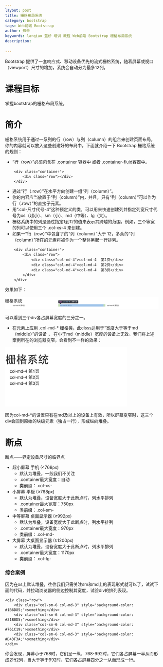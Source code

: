 ```yaml
---
layout: post
title: 栅格布局系统
category: bootstrap
tags: Web前端 Bootstrap 
author: 郑未
keywords: lanqiao 蓝桥 培训 教程 Web前端 Bootstrap 栅格布局系统
description:

---
```


Bootstrap 提供了一套响应式、移动设备优先的流式栅格系统，随着屏幕或视口（viewport）尺寸的增加，系统会自动分为最多12列。

# 课程目标
掌握bootstrap的栅格布局系统。

# 简介

栅格系统用于通过一系列的行（row）与列（column）的组合来创建页面布局，你的内容就可以放入这些创建好的布局中。下面就介绍一下 Bootstrap 栅格系统的规则：

- “行（row）”必须包含在 .container 容器中 或者 .container-fluid容器中。

```
	<div class="container">
		<div class="row"></div>
	</div>
```

- 通过“行（.row）”在水平方向创建一组“列（column）”。
- 你的内容应当放置于“列（column）”内，并且，只有“列（column）”可以作为行（.row）”的直接子元素。
- 用“.col-尺寸代号-4”这种预定义的类，可以用来快速创建列并指定列宽尺寸代号为xs（超小）、sm（小）、md（中等）、lg（大）。
- 栅格系统中的列是通过指定1到12的值来表示其跨越的范围。例如，三个等宽的列可以使用三个 .col-xs-4 来创建。
- 如果一“行（row）”中包含了的“列（column）”大于 12，多余的“列（column）”所在的元素将被作为一个整体另起一行排列。

```
	<div class="container">
		<div class="row">
			<div class="col-md-4">col-md-4  第1页</div>
			<div class="col-md-4">col-md-4  第2页</div>
			<div class="col-md-4">col-md-4  第3页</div>
		</div>
	</div>
```

效果如下：

![image](/public/img/h5/grid-md-4.png)

可以看到三个div各占屏幕宽度的三分之一。

- 在元素上应用 .col-md-* 栅格类，此clsss适用于“宽度大于等于md（middle）”的设备 ， 在小于md（middle）宽度的设备上无效。我们将上述案例所在的浏览器变窄，会看到不一样的效果：

![image](/public/img/h5/grid-md-4-sm.png)

因为col-md-*的设置只有在md及以上的设备上有效，所以屏幕变窄时，这三个div会回到原始的块级元素（独占一行），形成纵向堆叠。

# 断点
断点——界定设备尺寸的临界点

- 超小屏幕 手机 (<768px)
  - 默认为堆叠，一般我们不关注
  - .container最大宽度：自动
  - 类前缀：.col-xs-
- 小屏幕 平板 (≥768px)
  - 默认为堆叠，设备宽度大于此断点时，列水平排列
  - .container最大宽度：750px
  - 类前缀：.col-sm-
- 中等屏幕 桌面显示器 (≥992px)	
  - 默认为堆叠，设备宽度大于此断点时，列水平排列
  - .container最大宽度：970px
  - 类前缀：.col-md-
- 大屏幕 大桌面显示器 (≥1200px)
  - 默认为堆叠，设备宽度大于此断点时，列水平排列
  - .container最大宽度：1170px
  - 类前缀：.col-lg-

### 综合案例
因为在xs上默认堆叠，往往我们只需关注sm和md上的表现形式就可以了，试试下面的代码，并拉动浏览器的侧边控制其宽度，试验div的排列表现。

```
<div class="row">
	<div class="col-sm-6 col-md-3" style="background-color: #1B6D85;">something</div>
	<div class="col-sm-6 col-md-3" style="background-color: #31B0D5;">something</div>
	<div class="col-sm-6 col-md-3" style="background-color: #761C19;">something</div>
	<div class="col-sm-6 col-md-3" style="background-color: #D43F3A;">something</div>
</div>
```

你会发现，屏幕小于768时，它们呈一纵，768-992时，它们各占屏幕一半从而形成2行2列，当大于等于992时，它们各占屏幕四分之一从而形成一行。
